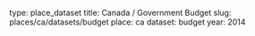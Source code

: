 type: place_dataset
title: Canada / Government Budget
slug: places/ca/datasets/budget
place: ca
dataset: budget
year: 2014

